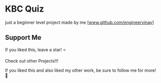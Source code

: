 # KBC Quiz
just a beginner level project made by me [www.github.com/engineervinay]

## Support Me
If you liked this, leave a star! :star:

Check out other Projects!!!

If you liked this and also liked my other work, be sure to follow me for more! :slightly_smiling_face:

